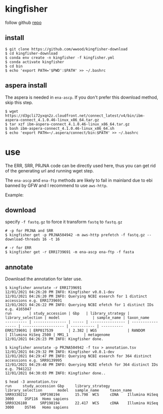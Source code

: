# kingfisher

follow github [repo](https://github.com/wwood/kingfisher-download)

## install

```
$ git clone https://github.com/wwood/kingfisher-download
$ cd kingfisher-download
$ conda env create -n kingfisher -f kingfisher.yml
$ conda activate kingfisher
$ cd bin
$ echo 'export PATH='$PWD':$PATH' >> ~/.bashrc
```

## aspera install
The aspera is needed in `ena-ascp`. If you don't prefer this download method, skip this step.
```
$ wget https://d3gcli72yxqn2z.cloudfront.net/connect_latest/v4/bin/ibm-aspera-connect_4.1.0.46-linux_x86_64.tar.gz
$ tar xzf ibm-aspera-connect_4.1.0.46-linux_x86_64.tar.gz
$ bash ibm-aspera-connect_4.1.0.46-linux_x86_64.sh
$ echo 'export PATH=~/.aspera/connect/bin:$PATH' >> ~/.bashrc
```


# use

The ERR, SRR, PRJNA code can be directly used here, thus you can get rid of the generating url and running wget step.

The `ena-ascp` and `ena-ftp` methods are likely to fail in mainland due to ebi banned by GFW and I recommend to use `aws-http`.

Example:

## download

specify `-f fastq.gz` to force it transform `fastq` to `fastq.gz`
```
# -p for PRJNA and SRR
$ kingfisher get -p PRJNA504942 -m aws-http prefetch -f fastq.gz --download-threads 16 -t 16

# -r for ERR
$ kingfisher get -r ERR1739691 -m ena-ascp ena-ftp -f fasta
```

## annotate
Download the annotation for later use.

```
$ kingfisher annotate -r ERR1739691
12/01/2021 04:26:20 PM INFO: Kingfisher v0.0.1-dev
12/01/2021 04:26:20 PM INFO: Querying NCBI esearch for 1 distinct accessions e.g. ERR1739691
12/01/2021 04:26:22 PM INFO: Querying NCBI efetch for 1 distinct IDs e.g. 4165047
run        | study_accession | Gbp   | library_strategy | library_selection | model               | sample_name | taxon_name
---------- | --------------- | ----- | ---------------- | ----------------- | ------------------- | ----------- | ----------
ERR1739691 | ERP017539       | 2.382 | WGS              | RANDOM            | Illumina HiSeq 2500 | MM1_1       | metagenome
12/01/2021 04:26:23 PM INFO: Kingfisher done.

$ kingfisher annotate -p PRJNA504942 -f tsv > annotation.tsv
12/01/2021 04:29:32 PM INFO: Kingfisher v0.0.1-dev
12/01/2021 04:29:47 PM INFO: Querying NCBI esearch for 364 distinct accessions e.g. SRR9139995
12/01/2021 04:29:48 PM INFO: Querying NCBI efetch for 364 distinct IDs e.g. 7941212
12/01/2021 04:30:03 PM INFO: Kingfisher done..

$ head -3 annotation.tsv
run     study_accession Gbp     library_strategy        library_selection       model   sample_name     taxon_name
SRR9330212      SRP198194       15.798  WCS     cDNA    Illumina HiSeq 3000     DSP116  Homo sapiens
SRR9326180      SRP198194       22.417  WCS     cDNA    Illumina HiSeq 3000     DST46   Homo sapiens
```
